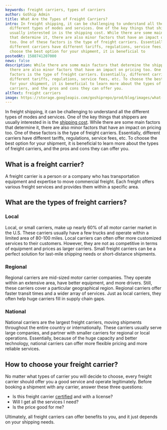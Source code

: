 ```yaml
---
keywords: freight carriers, types of carriers
author: GoShip Admin
title: What Are the Types of Freight Carriers?
intro: In freight shipping, it can be challenging to understand all the
  different types of modes and services. One of the key things that shippers are
  usually interested in is the shipping cost. While there are some main factors
  that determine it, there are also minor factors that have an impact on pricing
  too. One of these factors is the type of freight carriers. Essentially,
  different carriers have different tariffs, regulations, service fees, etc. To
  choose the best option for your shipment, it is beneficial to
postedAt: 1588741207000
news: false
description: While there are some main factors that determine the shipping cost,
  there are also minor factors that have an impact on pricing too. One of these
  factors is the type of freight carriers. Essentially, different carriers have
  different tariffs, regulations, service fees, etc. To choose the best option
  for your shipment, it is beneficial to learn more about the types of freight
  carriers, and the pros and cons they can offer you.
altText: freight carriers
image: https://storage.googleapis.com/goshiprepo/prod/blog/images/what-are-the-types-of-freight-carriers.jpg
---
```

In freight shipping, it can be challenging to understand all the different types of modes and services. One of the key things that shippers are usually interested in is the [shipping cost](https://www.goship.com/blog/what-are-the-different-types-of-freight-rates/). While there are some main factors that determine it, there are also minor factors that have an impact on pricing too. One of these factors is the type of freight carriers. Essentially, different carriers have different tariffs, regulations, service fees, etc. To choose the best option for your shipment, it is beneficial to learn more about the types of freight carriers, and the pros and cons they can offer you.

## What is a freight carrier?

A freight carrier is a person or a company who has transportation equipment and expertise to move commercial freight. Each freight offers various freight services and provides them within a specific area.

## What are the types of freight carriers?

### Local

Local, or small carriers, make up nearly 60% of all motor carrier market in the U.S. These carriers usually have a few trucks and operate within a limited area of 80-100 miles. Local carriers can often offer more customized services to their customers. However, they are not as competitive in terms of equipment and prices as larger carriers. Small freight carriers can be a perfect solution for last-mile shipping needs or short-distance shipments.

### Regional

Regional carriers are mid-sized motor carrier companies. They operate within an extensive area, have better equipment, and more drivers. Still, these carriers cover a particular geographical region. Regional carriers offer faster transit times and a wider array of services. Just as local carriers, they often help huge carriers fill in supply chain gaps.

### National

National carriers are the largest freight carriers, moving shipments throughout the entire country or internationally. These carriers usually serve large companies, and partner with smaller carriers for regional or local operations. Essentially, because of the huge capacity and better technology, national carriers can offer more flexible pricing and more reliable services.

## How to choose your freight carrier?

No matter what types of carrier you will decide to choose, every freight carrier should offer you a good service and operate legitimately. Before booking a shipment with any carrier, answer these three questions:

* Is this freight carrier [certified](https://www.fmcsa.dot.gov/regulations) and with a license?
* Will I get all the services I need?
* Is the price good for me?

Ultimately, all freight carriers can offer benefits to you, and it just depends on your shipping needs.
